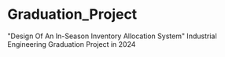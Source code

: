 # Graduation_Project
 "Design Of An In-Season Inventory Allocation System" Industrial Engineering Graduation Project in 2024
